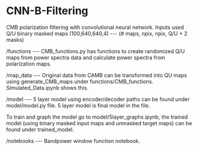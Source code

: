 # CNN-B-Filtering
CMB polarization filtering with convolutional neural network. Inputs used Q/U binary masked maps (100,640,640,4) --- (# maps, npix, npix, Q/U + 2 masks)

/functions ---
CMB_functions.py has functions to create randomized Q/U maps from power spectra data and calculate power spectra from polarization maps. 

/map_data ---
Original data from CAMB can be transformed into QU maps using generate_CMB_maps under functions/CMB_functions. Simulated_Data.ipynb shows this. 

/model ---
5 layer model using encoder/decoder paths can be found under model/model.py file. 5 layer model is final model in the file. 

To train and graph the model go to model/5layer_graphs.ipynb, the trained model (using binary masked input maps and unmasked target maps) can be found under trained_model. 

/notebooks ---
Bandpower window function notebook. 


